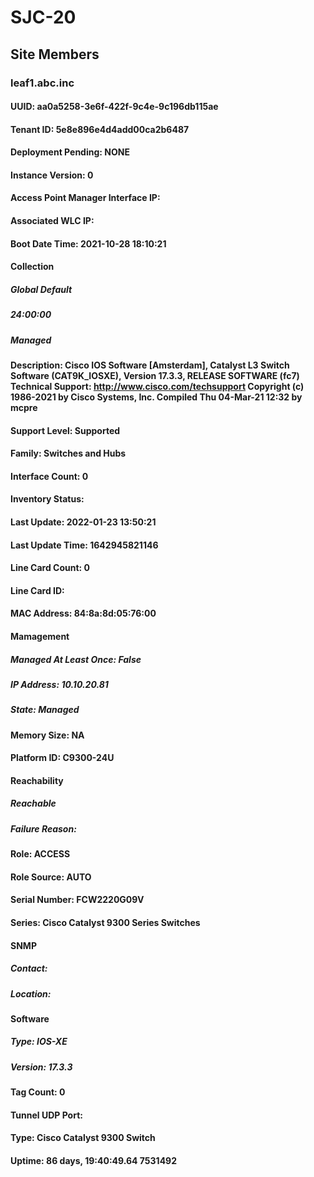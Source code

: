 # SJC-20
## Site Members
### leaf1.abc.inc
#### UUID: aa0a5258-3e6f-422f-9c4e-9c196db115ae
#### Tenant ID: 5e8e896e4d4add00ca2b6487
#### Deployment Pending: NONE
#### Instance Version: 0
#### Access Point Manager Interface IP: 
#### Associated WLC IP: 
#### Boot Date Time: 2021-10-28 18:10:21
#### Collection
##### Global Default
##### 24:00:00
##### Managed
#### Description: Cisco IOS Software [Amsterdam], Catalyst L3 Switch Software (CAT9K_IOSXE), Version 17.3.3, RELEASE SOFTWARE (fc7) Technical Support: http://www.cisco.com/techsupport Copyright (c) 1986-2021 by Cisco Systems, Inc. Compiled Thu 04-Mar-21 12:32 by mcpre
#### Support Level: Supported
#### Family: Switches and Hubs
#### Interface Count: 0
#### Inventory Status: <status><general code="SUCCESS"/></status>
#### Last Update: 2022-01-23 13:50:21
#### Last Update Time: 1642945821146
#### Line Card Count: 0
#### Line Card ID: 
#### MAC Address: 84:8a:8d:05:76:00
#### Mamagement
##### Managed At Least Once: False
##### IP Address: 10.10.20.81
##### State: Managed
#### Memory Size: NA
#### Platform ID: C9300-24U
#### Reachability
##### Reachable
##### Failure Reason: 
#### Role: ACCESS
#### Role Source: AUTO
#### Serial Number: FCW2220G09V
#### Series: Cisco Catalyst 9300 Series Switches
#### SNMP
##### Contact: 
##### Location: 
#### Software
##### Type: IOS-XE
##### Version: 17.3.3
#### Tag Count: 0
#### Tunnel UDP Port: 
#### Type: Cisco Catalyst 9300 Switch
#### Uptime: 86 days, 19:40:49.64 7531492
